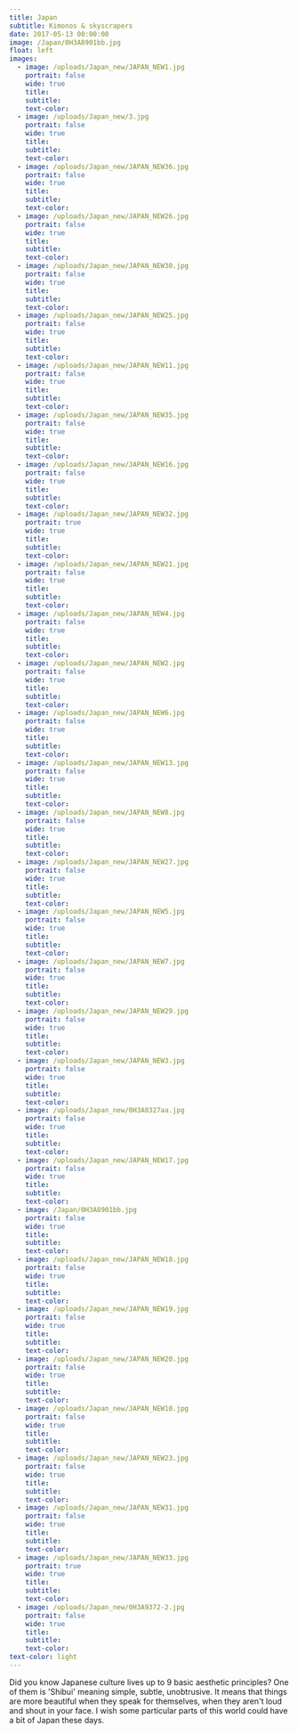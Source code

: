 ```yaml
---
title: Japan
subtitle: Kimonos & skyscrapers
date: 2017-05-13 00:00:00
image: /Japan/0H3A8901bb.jpg
float: left
images:
  - image: /uploads/Japan_new/JAPAN_NEW1.jpg
    portrait: false
    wide: true
    title:
    subtitle:
    text-color:
  - image: /uploads/Japan_new/3.jpg
    portrait: false
    wide: true
    title:
    subtitle:
    text-color:
  - image: /uploads/Japan_new/JAPAN_NEW36.jpg
    portrait: false
    wide: true
    title:
    subtitle:
    text-color:
  - image: /uploads/Japan_new/JAPAN_NEW26.jpg
    portrait: false
    wide: true
    title:
    subtitle:
    text-color:
  - image: /uploads/Japan_new/JAPAN_NEW30.jpg
    portrait: false
    wide: true
    title:
    subtitle:
    text-color:
  - image: /uploads/Japan_new/JAPAN_NEW25.jpg
    portrait: false
    wide: true
    title:
    subtitle:
    text-color:
  - image: /uploads/Japan_new/JAPAN_NEW11.jpg
    portrait: false
    wide: true
    title:
    subtitle:
    text-color:
  - image: /uploads/Japan_new/JAPAN_NEW35.jpg
    portrait: false
    wide: true
    title:
    subtitle:
    text-color:
  - image: /uploads/Japan_new/JAPAN_NEW16.jpg
    portrait: false
    wide: true
    title:
    subtitle:
    text-color:
  - image: /uploads/Japan_new/JAPAN_NEW32.jpg
    portrait: true
    wide: true
    title:
    subtitle:
    text-color:
  - image: /uploads/Japan_new/JAPAN_NEW21.jpg
    portrait: false
    wide: true
    title:
    subtitle:
    text-color:
  - image: /uploads/Japan_new/JAPAN_NEW4.jpg
    portrait: false
    wide: true
    title:
    subtitle:
    text-color:
  - image: /uploads/Japan_new/JAPAN_NEW2.jpg
    portrait: false
    wide: true
    title:
    subtitle:
    text-color:
  - image: /uploads/Japan_new/JAPAN_NEW6.jpg
    portrait: false
    wide: true
    title:
    subtitle:
    text-color:
  - image: /uploads/Japan_new/JAPAN_NEW13.jpg
    portrait: false
    wide: true
    title:
    subtitle:
    text-color:
  - image: /uploads/Japan_new/JAPAN_NEW8.jpg
    portrait: false
    wide: true
    title:
    subtitle:
    text-color:
  - image: /uploads/Japan_new/JAPAN_NEW27.jpg
    portrait: false
    wide: true
    title:
    subtitle:
    text-color:
  - image: /uploads/Japan_new/JAPAN_NEW5.jpg
    portrait: false
    wide: true
    title:
    subtitle:
    text-color:
  - image: /uploads/Japan_new/JAPAN_NEW7.jpg
    portrait: false
    wide: true
    title:
    subtitle:
    text-color:
  - image: /uploads/Japan_new/JAPAN_NEW29.jpg
    portrait: false
    wide: true
    title:
    subtitle:
    text-color:
  - image: /uploads/Japan_new/JAPAN_NEW3.jpg
    portrait: false
    wide: true
    title:
    subtitle:
    text-color:
  - image: /uploads/Japan_new/0H3A8327aa.jpg
    portrait: false
    wide: true
    title:
    subtitle:
    text-color:
  - image: /uploads/Japan_new/JAPAN_NEW17.jpg
    portrait: false
    wide: true
    title:
    subtitle:
    text-color:
  - image: /Japan/0H3A8901bb.jpg
    portrait: false
    wide: true
    title:
    subtitle:
    text-color:
  - image: /uploads/Japan_new/JAPAN_NEW18.jpg
    portrait: false
    wide: true
    title:
    subtitle:
    text-color:
  - image: /uploads/Japan_new/JAPAN_NEW19.jpg
    portrait: false
    wide: true
    title:
    subtitle:
    text-color:
  - image: /uploads/Japan_new/JAPAN_NEW20.jpg
    portrait: false
    wide: true
    title:
    subtitle:
    text-color:
  - image: /uploads/Japan_new/JAPAN_NEW10.jpg
    portrait: false
    wide: true
    title:
    subtitle:
    text-color:
  - image: /uploads/Japan_new/JAPAN_NEW23.jpg
    portrait: false
    wide: true
    title:
    subtitle:
    text-color:
  - image: /uploads/Japan_new/JAPAN_NEW31.jpg
    portrait: false
    wide: true
    title:
    subtitle:
    text-color:
  - image: /uploads/Japan_new/JAPAN_NEW33.jpg
    portrait: true
    wide: true
    title:
    subtitle:
    text-color:
  - image: /uploads/Japan_new/0H3A9372-2.jpg
    portrait: false
    wide: true
    title:
    subtitle:
    text-color:
text-color: light
---
```


Did you know Japanese culture lives up to 9 basic aesthetic principles? One of them is 'Shibui' meaning simple, subtle, unobtrusive. It means that things are more beautiful when they speak for themselves, when they aren't loud and shout in your face. I wish some particular parts of this world could have a bit of Japan these days.
